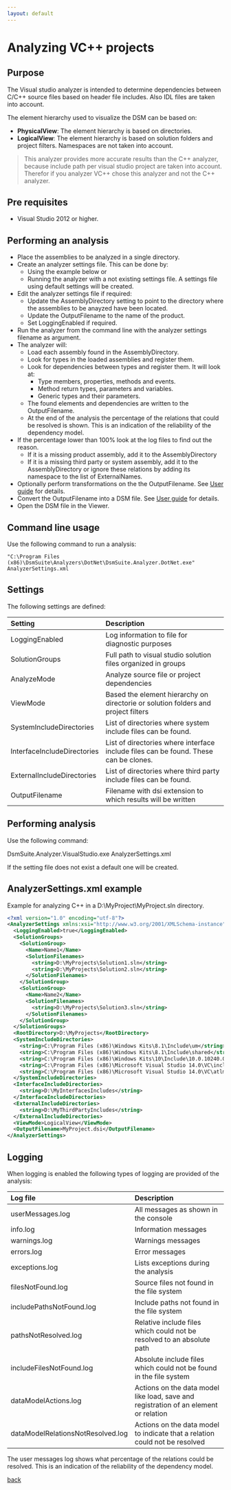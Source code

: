 ```yaml
---
layout: default
---
```

  
# Analyzing VC++ projects

## Purpose

The Visual studio analyzer is intended to determine dependencies between C/C++ source files based on header file includes. 
Also IDL files are taken into account.

The element hierarchy used to visualize the DSM can be based on:
* **PhysicalView**: The element hierarchy is based on directories. 
* **LogicalView**: The element hierarchy is based on solution folders and project filters. 
Namespaces are not taken into account.

> This analyzer provides more accurate results than the C++ analyzer, because include path per visual studio 
> project are taken into account. Therefor if you analyzer VC++ chose this analyzer and not the C++ analyzer.

## Pre requisites
* Visual Studio 2012 or higher.

## Performing an analysis

* Place the assemblies to be analyzed in a single directory.
* Create an analyzer settings file. This can be done by: 
    * Using the example below or 
	* Running the analyzer with a not existing settings file. A settings file using default settings will be created.
* Edit the analyzer settings file if required:
    * Update the AssemblyDirectory setting to point to the directory where the assemblies to be anayzed have been located.
	* Update the OutputFilename to the name of the product.
	* Set LoggingEnabled if required.
* Run the analyzer from the command line with the analyzer settings filename as argument.
* The analyzer will:
    * Load each assembly found in the AssemblyDirectory.
    * Look for types in the loaded assemblies and register them.
    * Look for dependencies between types and register them. It will look at:
	    * Type members, properties, methods and events. 
		* Method return types, parameters and variables. 
		* Generic types and their parameters.	
	* The found elements and dependencies are written to the OutputFilename.
	* At the end of the analysis the percentage of the relations that could be resolved is shown. This is an indication of the reliability of the dependency model.
* If the percentage lower than 100% look at the log files to find out the reason.
    * If it is a missing product assembly, add it to the AssemblyDirectory	
	* If it is a missing third party or system assembly, add it to the AssemblyDirectory or ignore these relations by adding its namespace to the list of ExternalNames.
* Optionally perform transformations on the the OutputFilename. See [User guide](user_guide) for details.
* Convert the OutputFilename into a DSM file. See [User guide](user_guide) for details.
* Open the DSM file in the Viewer.

## Command line usage

Use the following command to run a analysis:

```
"C:\Program Files (x86)\DsmSuite\Analyzers\DotNet\DsmSuite.Analyzer.DotNet.exe" AnalyzerSettings.xml
```

## Settings

The following settings are defined:

| Setting                     | Description                                                                          | 
|:----------------------------|:-------------------------------------------------------------------------------------|
| LoggingEnabled              | Log information to file for diagnostic purposes                                      |
| SolutionGroups              | Full path to visual studio solution files organized in groups                        |
| AnalyzeMode                 | Analyze source file or project dependencies                                          |
| ViewMode                    | Based the element hierarchy on directorie or solution folders and project filters    | 
| SystemIncludeDirectories    | List of directories where system include files can be found.                         |
| InterfaceIncludeDirectories | List of directories where interface include files can be found. These can be clones. |
| ExternalIncludeDirectories  | List of directories where third party include files can be found.                    |
| OutputFilename              | Filename with dsi extension to which results will be written                         |   

## Performing analysis

Use the following command:

DsmSuite.Analyzer.VisualStudio.exe AnalyzerSettings.xml

If the setting file does not exist a default one will be created.

## AnalyzerSettings.xml example 

Example for analyzing C++ in a D:\MyProject\MyProject.sln directory.

```xml
<?xml version="1.0" encoding="utf-8"?>
<AnalyzerSettings xmlns:xsi="http://www.w3.org/2001/XMLSchema-instance" xmlns:xsd="http://www.w3.org/2001/XMLSchema">
  <LoggingEnabled>true</LoggingEnabled>
  <SolutionGroups>
    <SolutionGroup>
      <Name>Name1</Name>
      <SolutionFilenames>
        <string>D:\MyProjects\Solution1.sln</string>
        <string>D:\MyProjects\Solution2.sln</string>
      </SolutionFilenames>
    </SolutionGroup>
    <SolutionGroup>
      <Name>Name2</Name>
      <SolutionFilenames>
        <string>D:\MyProjects\Solution3.sln</string>
      </SolutionFilenames>
    </SolutionGroup>
  </SolutionGroups>
  <RootDirectory>D:\MyProjects</RootDirectory>
  <SystemIncludeDirectories>
    <string>C:\Program Files (x86)\Windows Kits\8.1\Include\um</string>
    <string>C:\Program Files (x86)\Windows Kits\8.1\Include\shared</string>
    <string>C:\Program Files (x86)\Windows Kits\10\Include\10.0.10240.0\ucrt</string>
    <string>C:\Program Files (x86)\Microsoft Visual Studio 14.0\VC\include</string>
    <string>C:\Program Files (x86)\Microsoft Visual Studio 14.0\VC\atlmfc\include</string>
  </SystemIncludeDirectories>
  <InterfaceIncludeDirectories>
    <string>D:\MyInterfacesIncludes</string>
  </InterfaceIncludeDirectories>
  <ExternalIncludeDirectories>
    <string>D:\MyThirdPartyIncludes</string>  
  </ExternalIncludeDirectories>
  <ViewMode>LogicalView</ViewMode>
  <OutputFilename>MyProject.dsi</OutputFilename>
</AnalyzerSettings>
```

## Logging

When logging is enabled the following types of logging are provided of the analysis:

| Log file                        | Description                                                                          | 
|:--------------------------------|:-------------------------------------------------------------------------------------|
| userMessages.log                | All messages as shown in the console                                                 |
| info.log                        | Information messages                                                                 |
| warnings.log                    | Warnings messages                                                                    |
| errors.log                      | Error messages                                                                       |
| exceptions.log                  | Lists exceptions during the analysis                                                 |
| filesNotFound.log               | Source files not found in the file system                                            |
| includePathsNotFound.log        | Include paths not found in the file system                                           |
| pathsNotResolved.log            | Relative include files which could not be resolved to an absolute path               |
| includeFilesNotFound.log        | Absolute include files which could not be found in the file system                   |
| dataModelActions.log            | Actions on the data model like load, save and registration of an element or relation |
| dataModelRelationsNotResolved.log | Actions on the data model to indicate that a relation could not be resolved          |                              |

The user messages log shows what percentage of the relations could be resolved. This is an indication of the
reliability of the dependency model.

[back](user_guide)
